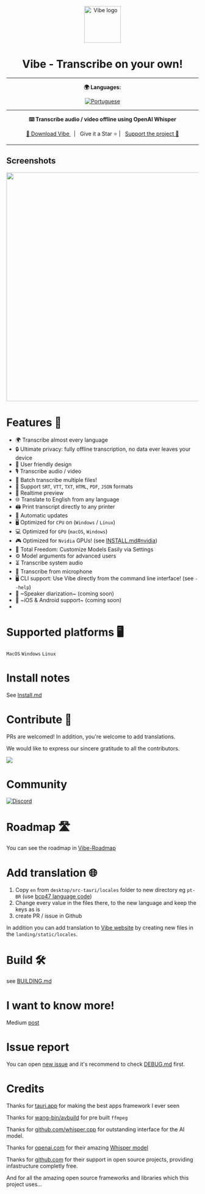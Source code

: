 <p align="center">
  <a target="blank" href="https://github.com/thewh1teagle/vibe">
    <img
        width="96px"
        alt="Vibe logo"
        src="./design/logo.png"
    />
  </a>
</p>

<h1 align="center">Vibe - Transcribe on your own!</h1>

<hr/>

  <p align="center">
    <strong>🌍 Languages:</strong>
    <br/>
  </p>

  <div align="center">

  [![Portuguese](https://img.shields.io/badge/Language-Portuguese-2088ff?style=for-the-badge)](README.pt-BR.md)
  
  </div> 

<hr/>

<p align="center">
  <strong>⌨️ Transcribe audio / video offline using OpenAI Whisper</strong>
  <br/>
</p>

<p align="center">
  <a target="_blank" href="https://thewh1teagle.github.io/vibe/">
    🔗 Download Vibe
  </a>
    &nbsp; | &nbsp; Give it a Star ⭐ | &nbsp;
    <a target="_blank" href="https://ko-fi.com/thewh1teagle">Support the project 🤝</a>
</p>

<hr />

## Screenshots

<p align="center">
	<a target="_blank" href="https://thewh1teagle.github.io/vibe/">
    	<img width=600 src="https://github.com/thewh1teagle/vibe/assets/61390950/22779ac6-9e49-4c21-b528-29647f039da2">
	</a>
</p>

# Features 🌟

-   🌍 Transcribe almost every language
-   🔒 Ultimate privacy: fully offline transcription, no data ever leaves your device
-   🎨 User friendly design
-   🎙️ Transcribe audio / video
-   📂 Batch transcribe multiple files!
-   📝 Support `SRT`, `VTT`, `TXT`, `HTML`, `PDF`, `JSON` formats
-   👀 Realtime preview
-   🌐 Translate to English from any language
-   🖨️ Print transcript directly to any printer
-   🔄 Automatic updates
-   🖥️ Optimized for `CPU` on (`Windows` / `Linux`)
-   💻 Optimized for `GPU` (`macOS`, `Windows`)
-   🎮 Optimized for `Nvidia` GPUs! (see [INSTALL.md#nvidia](https://github.com/thewh1teagle/vibe/blob/main/INSTALL.md#nvidia))
-   🔧 Total Freedom: Customize Models Easily via Settings
-   ⚙️ Model arguments for advanced users
-   ⏳ Transcribe system audio
-   🎤 Transcribe from microphone
-   🖥️ CLI support: Use Vibe directly from the command line interface! (see `--help`)
-   👥 ~Speaker diarization~ (coming soon)
-   📱 ~iOS & Android support~ (coming soon)
-

# Supported platforms 🖥️

`MacOS`
`Windows`
`Linux`

# Install notes

See [Install.md](INSTALL.md)

# Contribute 🤝

PRs are welcomed!
In addition, you're welcome to add translations.

We would like to express our sincere gratitude to all the contributors.

<a href="https://github.com/thewh1teagle/vibe/graphs/contributors">
  <img src="https://contrib.rocks/image?repo=thewh1teagle/vibe" />
</a>

# Community

[![Discord](https://img.shields.io/badge/chat-discord-7289da.svg)](https://discord.gg/EcxWSstQN8)

# Roadmap 🛣️

You can see the roadmap in [Vibe-Roadmap](https://github.com/users/thewh1teagle/projects/5/views/1)

# Add translation 🌐

1. Copy `en` from `desktop/src-tauri/locales` folder to new directory eg `pt-BR` (use [bcp47 language code](https://gist.github.com/thewh1teagle/c8877e5c4c5e2780754ddd065ae2592e))
2. Change every value in the files there, to the new language and keep the keys as is
3. create PR / issue in Github

In addition you can add translation to [Vibe website](https://thewh1teagle.github.io/vibe/) by creating new files in the `landing/static/locales`.

# Build 🛠️

see [BUILDING.md](BUILDING.md)

# I want to know more!

Medium [post](https://medium.com/@thewh1teagle/creating-vibe-multilingual-audio-transcription-872ab6d9dbb0)

# Issue report

You can open [new issue](https://github.com/thewh1teagle/vibe/issues/new?assignees=octocat&labels=bug&projects=&template=bug_report.yaml&title=%5BBug%5D%3A+) and it's recommend to check [DEBUG.md](DEBUG.md) first.

# Credits

Thanks for [tauri.app](https://tauri.app/) for making the best apps framework I ever seen

Thanks for [wang-bin/avbuild](https://github.com/wang-bin/avbuild) for pre built `ffmpeg`

Thanks for [github.com/whisper.cpp](https://github.com/ggerganov/whisper.cpp) for outstanding interface for the AI model.

Thanks for [openai.com](https://openai.com/) for their amazing [Whisper model](https://openai.com/research/whisper)

Thanks for [github.com](https://github.com/) for their support in open source projects, providing infastructure completly free.

And for all the amazing open source frameworks and libraries which this project uses...
